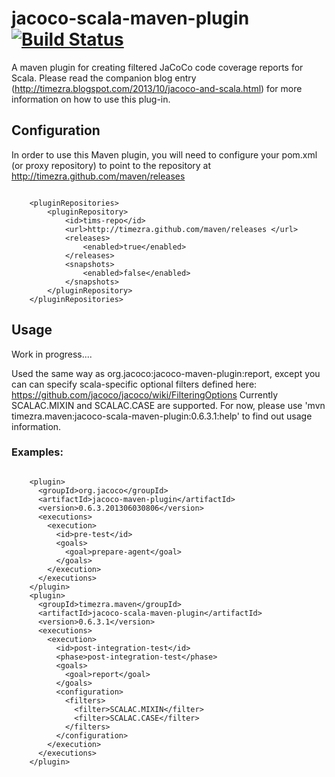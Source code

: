 jacoco-scala-maven-plugin [![Build Status](https://travis-ci.org/timezra/jacoco-scala-maven-plugin.png)](https://travis-ci.org/timezra/jacoco-scala-maven-plugin)
==================

A maven plugin for creating filtered JaCoCo code coverage reports for Scala. Please read the companion blog entry (http://timezra.blogspot.com/2013/10/jacoco-and-scala.html) for more information on how to use this plug-in.

Configuration
----------------------------------------------------
In order to use this Maven plugin, you will need to configure your pom.xml (or proxy repository) to point to the repository at <http://timezra.github.com/maven/releases>

<code lang="xml">
&nbsp;&nbsp;&nbsp;&nbsp;&lt;pluginRepositories&gt;  
&nbsp;&nbsp;&nbsp;&nbsp;&nbsp;&nbsp;&nbsp;&nbsp;&lt;pluginRepository&gt;  
&nbsp;&nbsp;&nbsp;&nbsp;&nbsp;&nbsp;&nbsp;&nbsp;&nbsp;&nbsp;&nbsp;&nbsp;&lt;id&gt;tims-repo&lt;/id&gt;  
&nbsp;&nbsp;&nbsp;&nbsp;&nbsp;&nbsp;&nbsp;&nbsp;&nbsp;&nbsp;&nbsp;&nbsp;&lt;url&gt;http://timezra.github.com/maven/releases &lt;/url&gt;  
&nbsp;&nbsp;&nbsp;&nbsp;&nbsp;&nbsp;&nbsp;&nbsp;&nbsp;&nbsp;&nbsp;&nbsp;&lt;releases&gt;  
&nbsp;&nbsp;&nbsp;&nbsp;&nbsp;&nbsp;&nbsp;&nbsp;&nbsp;&nbsp;&nbsp;&nbsp;&nbsp;&nbsp;&nbsp;&nbsp;&lt;enabled&gt;true&lt;/enabled&gt;  
&nbsp;&nbsp;&nbsp;&nbsp;&nbsp;&nbsp;&nbsp;&nbsp;&nbsp;&nbsp;&nbsp;&nbsp;&lt;/releases&gt;  
&nbsp;&nbsp;&nbsp;&nbsp;&nbsp;&nbsp;&nbsp;&nbsp;&nbsp;&nbsp;&nbsp;&nbsp;&lt;snapshots&gt;  
&nbsp;&nbsp;&nbsp;&nbsp;&nbsp;&nbsp;&nbsp;&nbsp;&nbsp;&nbsp;&nbsp;&nbsp;&nbsp;&nbsp;&nbsp;&nbsp;&lt;enabled&gt;false&lt;/enabled&gt;  
&nbsp;&nbsp;&nbsp;&nbsp;&nbsp;&nbsp;&nbsp;&nbsp;&nbsp;&nbsp;&nbsp;&nbsp;&lt;/snapshots&gt;  
&nbsp;&nbsp;&nbsp;&nbsp;&nbsp;&nbsp;&nbsp;&nbsp;&lt;/pluginRepository&gt;  
&nbsp;&nbsp;&nbsp;&nbsp;&lt;/pluginRepositories&gt;
</code>

Usage
----------------------------------------------------
Work in progress....

Used the same way as org.jacoco:jacoco-maven-plugin:report, except you can can specify scala-specific optional filters defined here: https://github.com/jacoco/jacoco/wiki/FilteringOptions
Currently SCALAC.MIXIN and SCALAC.CASE are supported.
For now, please use 'mvn timezra.maven:jacoco-scala-maven-plugin:0.6.3.1:help' to find out usage information.

### Examples: ###

<code lang="xml">
&nbsp;&nbsp;&nbsp;&nbsp;&lt;plugin&gt;  
&nbsp;&nbsp;&nbsp;&nbsp;&nbsp;&nbsp;&lt;groupId&gt;org.jacoco&lt;/groupId&gt;  
&nbsp;&nbsp;&nbsp;&nbsp;&nbsp;&nbsp;&lt;artifactId&gt;jacoco-maven-plugin&lt;/artifactId&gt;  
&nbsp;&nbsp;&nbsp;&nbsp;&nbsp;&nbsp;&lt;version&gt;0.6.3.201306030806&lt;/version&gt;  
&nbsp;&nbsp;&nbsp;&nbsp;&nbsp;&nbsp;&lt;executions&gt;  
&nbsp;&nbsp;&nbsp;&nbsp;&nbsp;&nbsp;&nbsp;&nbsp;&lt;execution&gt;  
&nbsp;&nbsp;&nbsp;&nbsp;&nbsp;&nbsp;&nbsp;&nbsp;&nbsp;&nbsp;&lt;id&gt;pre-test&lt;/id&gt;  
&nbsp;&nbsp;&nbsp;&nbsp;&nbsp;&nbsp;&nbsp;&nbsp;&nbsp;&nbsp;&lt;goals&gt;  
&nbsp;&nbsp;&nbsp;&nbsp;&nbsp;&nbsp;&nbsp;&nbsp;&nbsp;&nbsp;&nbsp;&nbsp;&lt;goal&gt;prepare-agent&lt;/goal&gt;  
&nbsp;&nbsp;&nbsp;&nbsp;&nbsp;&nbsp;&nbsp;&nbsp;&nbsp;&nbsp;&lt;/goals&gt;  
&nbsp;&nbsp;&nbsp;&nbsp;&nbsp;&nbsp;&nbsp;&nbsp;&lt;/execution&gt;  
&nbsp;&nbsp;&nbsp;&nbsp;&nbsp;&nbsp;&lt;/executions&gt;  
&nbsp;&nbsp;&nbsp;&nbsp;&lt;/plugin&gt;  
&nbsp;&nbsp;&nbsp;&nbsp;&lt;plugin&gt;  
&nbsp;&nbsp;&nbsp;&nbsp;&nbsp;&nbsp;&lt;groupId&gt;timezra.maven&lt;/groupId&gt;  
&nbsp;&nbsp;&nbsp;&nbsp;&nbsp;&nbsp;&lt;artifactId&gt;jacoco-scala-maven-plugin&lt;/artifactId&gt;  
&nbsp;&nbsp;&nbsp;&nbsp;&nbsp;&nbsp;&lt;version&gt;0.6.3.1&lt;/version&gt;  
&nbsp;&nbsp;&nbsp;&nbsp;&nbsp;&nbsp;&lt;executions&gt;  
&nbsp;&nbsp;&nbsp;&nbsp;&nbsp;&nbsp;&nbsp;&nbsp;&lt;execution&gt;  
&nbsp;&nbsp;&nbsp;&nbsp;&nbsp;&nbsp;&nbsp;&nbsp;&nbsp;&nbsp;&lt;id&gt;post-integration-test&lt;/id&gt;  
&nbsp;&nbsp;&nbsp;&nbsp;&nbsp;&nbsp;&nbsp;&nbsp;&nbsp;&nbsp;&lt;phase&gt;post-integration-test&lt;/phase&gt;  
&nbsp;&nbsp;&nbsp;&nbsp;&nbsp;&nbsp;&nbsp;&nbsp;&nbsp;&nbsp;&lt;goals&gt;  
&nbsp;&nbsp;&nbsp;&nbsp;&nbsp;&nbsp;&nbsp;&nbsp;&nbsp;&nbsp;&nbsp;&nbsp;&lt;goal&gt;report&lt;/goal&gt;  
&nbsp;&nbsp;&nbsp;&nbsp;&nbsp;&nbsp;&nbsp;&nbsp;&nbsp;&nbsp;&lt;/goals&gt;  
&nbsp;&nbsp;&nbsp;&nbsp;&nbsp;&nbsp;&nbsp;&nbsp;&nbsp;&nbsp;&lt;configuration&gt;  
&nbsp;&nbsp;&nbsp;&nbsp;&nbsp;&nbsp;&nbsp;&nbsp;&nbsp;&nbsp;&nbsp;&nbsp;&lt;filters&gt;  
&nbsp;&nbsp;&nbsp;&nbsp;&nbsp;&nbsp;&nbsp;&nbsp;&nbsp;&nbsp;&nbsp;&nbsp;&nbsp;&nbsp;&lt;filter&gt;SCALAC.MIXIN&lt;/filter&gt;  
&nbsp;&nbsp;&nbsp;&nbsp;&nbsp;&nbsp;&nbsp;&nbsp;&nbsp;&nbsp;&nbsp;&nbsp;&nbsp;&nbsp;&lt;filter&gt;SCALAC.CASE&lt;/filter&gt;  
&nbsp;&nbsp;&nbsp;&nbsp;&nbsp;&nbsp;&nbsp;&nbsp;&nbsp;&nbsp;&nbsp;&nbsp;&lt;/filters&gt;  
&nbsp;&nbsp;&nbsp;&nbsp;&nbsp;&nbsp;&nbsp;&nbsp;&nbsp;&nbsp;&lt;/configuration&gt;  
&nbsp;&nbsp;&nbsp;&nbsp;&nbsp;&nbsp;&nbsp;&nbsp;&lt;/execution&gt;  
&nbsp;&nbsp;&nbsp;&nbsp;&nbsp;&nbsp;&lt;/executions&gt;  
&nbsp;&nbsp;&nbsp;&nbsp;&lt;/plugin&gt;  
</code>

